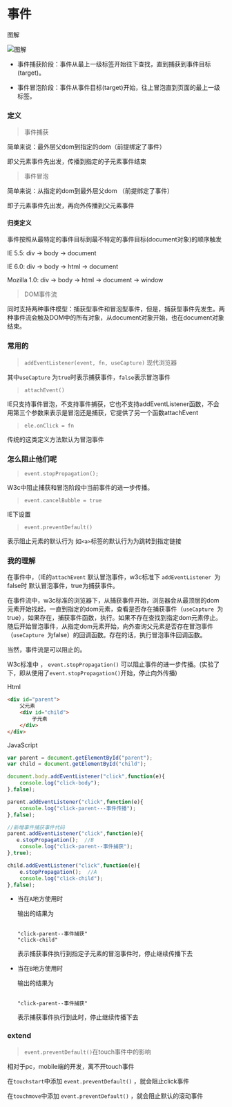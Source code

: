 # 事件

图解

![图解](http://files.jb51.net/file_images/article/201310/20131028160201571.jpg?_=4370949)

- 事件捕获阶段：事件从最上一级标签开始往下查找，直到捕获到事件目标(target)。

- 事件冒泡阶段：事件从事件目标(target)开始，往上冒泡直到页面的最上一级标签。

### 定义

> 事件捕获

简单来说：最外层父dom到指定的dom（前提绑定了事件）

即父元素事件先出发，传播到指定的子元素事件结束

> 事件冒泡

简单来说：从指定的dom到最外层父dom （前提绑定了事件）

即子元素事件先出发，再向外传播到父元素事件

#### 归类定义

事件按照从最特定的事件目标到最不特定的事件目标(document对象)的顺序触发

IE 5.5: div -> body -> document

IE 6.0: div -> body -> html -> document

Mozilla 1.0: div -> body -> html -> document -> window

> DOM事件流

同时支持两种事件模型：捕获型事件和冒泡型事件，但是，捕获型事件先发生。两种事件流会触及DOM中的所有对象，从document对象开始，也在document对象结束。


### 常用的

> ```addEventListener(event, fn, useCapture)``` 现代浏览器

其中```useCapture``` 为```true```时表示捕获事件，```false```表示冒泡事件

> ```attachEvent()``` 

IE只支持事件冒泡，不支持事件捕获，它也不支持addEventListener函数，不会用第三个参数来表示是冒泡还是捕获，它提供了另一个函数attachEvent


> ```ele.onClick = fn```

传统的这类定义方法默认为冒泡事件


### 怎么阻止他们呢

> ```event.stopPropagation();```

W3c中阻止捕获和冒泡阶段中当前事件的进一步传播。

> ```event.cancelBubble = true```

IE下设置

> ```event.preventDefault()```

表示阻止元素的默认行为 如```<a>```标签的默认行为为跳转到指定链接

### 我的理解

在事件中，（IE的```attachEvent``` 默认冒泡事件，w3c标准下 ```addEventListener ```为false时 默认冒泡事件，true为捕获事件。

在事件流中，w3c标准的浏览器下，从捕获事件开始，浏览器会从最顶层的dom元素开始找起，一直到指定的dom元素，查看是否存在捕获事件（```useCapture ```为true），如果存在，捕获事件函数，执行。如果不存在查找到指定dom元素停止。随后开始冒泡事件，从指定dom元素开始，向外查询父元素是否存在冒泡事件（```useCapture ```为false）的回调函数。存在的话，执行冒泡事件回调函数。

当然，事件流是可以阻止的。

W3c标准中 ， ```event.stopPropagation()``` 可以阻止事件的进一步传播。(实验了下，即从使用了```event.stopPropagation()```开始，停止向外传播)

Html

``` html
<div id="parent">
	父元素
	<div id="child">
		子元素
	</div>
</div>
```
JavaScript

``` JavaScript
var parent = document.getElementById("parent");
var child = document.getElementById("child");

document.body.addEventListener("click",function(e){
	console.log("click-body");
},false);

parent.addEventListener("click",function(e){
	console.log("click-parent---事件传播");
},false);

//新增事件捕获事件代码
parent.addEventListener("click",function(e){
   e.stopPropagation();  //B
	console.log("click-parent--事件捕获");
},true);

child.addEventListener("click",function(e){
	e.stopPropagation();  //A
	console.log("click-child");
},false);
```

- 当在```A```地方使用时

	输出的结果为
	
	```
	
	"click-parent--事件捕获"
	"click-child"
	
	```
	表示捕获事件执行到指定子元素的冒泡事件时，停止继续传播下去

- 当在```B```地方使用时

	输出的结果为
	
	```
	
	"click-parent--事件捕获"
	
	```
	表示捕获事件执行到此时，停止继续传播下去
	
	
	
### extend

> ```event.preventDefault()```在touch事件中的影响

相对于pc，mobile端的开发，离不开touch事件

在```touchstart```中添加 ```event.preventDefault()``` ，就会阻止click事件

在```touchmove```中添加 ```event.preventDefault()``` ，就会阻止默认的滚动事件

